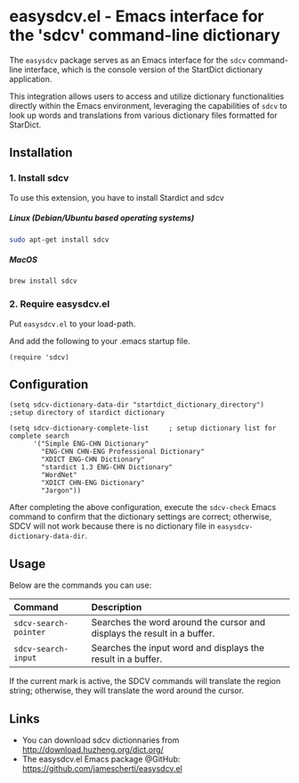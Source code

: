 # easysdcv.el - Emacs interface for the 'sdcv' command-line dictionary

The `easysdcv` package serves as an Emacs interface for the `sdcv` command-line interface, which is the console version of the StartDict dictionary application.

This integration allows users to access and utilize dictionary functionalities directly within the Emacs environment, leveraging the capabilities of `sdcv` to look up words and translations from various dictionary files formatted for StarDict.

## Installation

### 1. Install sdcv

To use this extension, you have to install Stardict and sdcv

##### Linux (Debian/Ubuntu based operating systems)
```Bash
sudo apt-get install sdcv
```

##### MacOS
```Bash
brew install sdcv
```

### 2. Require easysdcv.el

Put `easysdcv.el` to your load-path.

And add the following to your .emacs startup file.

```Elisp
(require 'sdcv)
```

## Configuration

```Elisp
(setq sdcv-dictionary-data-dir "startdict_dictionary_directory") ;setup directory of stardict dictionary

(setq sdcv-dictionary-complete-list     ; setup dictionary list for complete search
      '("Simple ENG-CHN Dictionary"
        "ENG-CHN CHN-ENG Professional Dictionary"
        "XDICT ENG-CHN Dictionary"
        "stardict 1.3 ENG-CHN Dictionary"
        "WordNet"
        "XDICT CHN-ENG Dictionary"
        "Jargon"))
```

After completing the above configuration, execute the `sdcv-check` Emacs command to confirm that the dictionary settings are correct; otherwise, SDCV will not work because there is no dictionary file in `easysdcv-dictionary-data-dir`.

## Usage

Below are the commands you can use:

| Command              | Description                                   |
| :---                 | :---                                          |
| `sdcv-search-pointer` | Searches the word around the cursor and displays the result in a buffer. |
| `sdcv-search-input`   | Searches the input word and displays the result in a buffer. |

If the current mark is active, the SDCV commands will translate the region string; otherwise, they will translate the word around the cursor.

## Links

- You can download sdcv dictionnaries from http://download.huzheng.org/dict.org/
- The easysdcv.el Emacs package @GitHub: https://github.com/jamescherti/easysdcv.el
